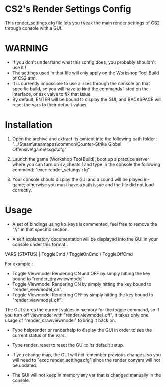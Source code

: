 # CS2's Render Settings Config
This render_settings.cfg file lets you tweak the main render settings of CS2 through console with a GUI.

# WARNING
- If you don't understand what this config does, you probably shouldn't use it !
- The settings used in that file will only apply on the Workshop Tool Build of CS2 atm.
- It is currently impossible to use aliases through the console on that specific build, so you will have to bind the commands listed on the interface, or ask valve to fix that issue.
- By default, ENTER will be bound to display the GUI, and BACKSPACE will reset the vars to their default values. 

# Installation
1. Open the archive and extract its content into the following path folder : 
"...\Steam\steamapps\common\Counter-Strike Global Offensive\game\csgo\cfg\"

2. Launch the game (Workshop Tool Build), boot up a practice server where you can turn on sv_cheats 1 and type in the console the following command: "exec render_settings.cfg".

3. Your console should display the GUI and a sound will be played in-game; otherwise you must have a path issue and the file did not load correctly.

# Usage
- A set of bindings using kp_keys is commented, feel free to remove the "//" in that specific section.
 
- A self explanatory documentation will be displayed into the GUI in your console under this format :

VARS (STATUS) | ToggleCmd / ToggleOnCmd / ToggleOffCmd

For example :
- Toggle Viewmodel Rendering ON and OFF by simply hitting the key bound to "render_drawviewmodel".
- Toggle Viewmodel Rendering ON by simply hitting the key bound to "render_viewmodel_on".
- Toggle Viewmodel Rendering OFF by simply hitting the key bound to "render_viewmodel_off".

The GUI stores the current values in memory for the toggle command, so if you turn off viewmodel with "render_viewmodel_off", it takes only one usage of "render_drawviewmodel" to bring it back on.

- Type helprender or renderhelp to display the GUI in order to see the current status of the vars.
- Type render_reset to reset the GUI to its default setup.

- If you change map, the GUI will not remember previous changes, so you will need to "exec render_settings.cfg" since the render convars will not be updated.
- The GUI will not keep in memory any var that is changed manually in the console.
